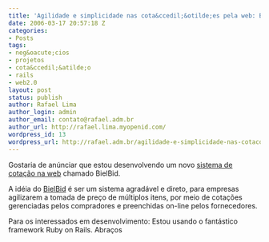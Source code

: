 ```yaml
---
title: 'Agilidade e simplicidade nas cota&ccedil;&otilde;es pela web: BielBid'
date: 2006-03-17 20:57:18 Z
categories:
- Posts
tags:
- neg&oacute;cios
- projetos
- cota&ccedil;&atilde;o
- rails
- web2.0
layout: post
status: publish
author: Rafael Lima
author_login: admin
author_email: contato@rafael.adm.br
author_url: http://rafael.lima.myopenid.com/
wordpress_id: 13
wordpress_url: http://rafael.adm.br/agilidade-e-simplicidade-nas-cotacoes-pela-web-bielbid/
---
```


Gostaria de an&uacute;nciar que estou desenvolvendo um novo <a href="http://bielbid.com.br">sistema de cota&ccedil;&atilde;o na web</a> chamado BielBid.

A id&eacute;ia do <a href="http://bielbid.com.br">BielBid</a> &eacute; ser um sistema agrad&aacute;vel e direto, para empresas agilizarem a tomada de pre&ccedil;o de m&uacute;ltiplos itens, por meio de cota&ccedil;&otilde;es gerenciadas pelos compradores e preenchidas on-line pelos fornecedores.

Para os interessados em desenvolvimento: Estou usando o fant&aacute;stico framework Ruby on Rails.
Abra&ccedil;os
